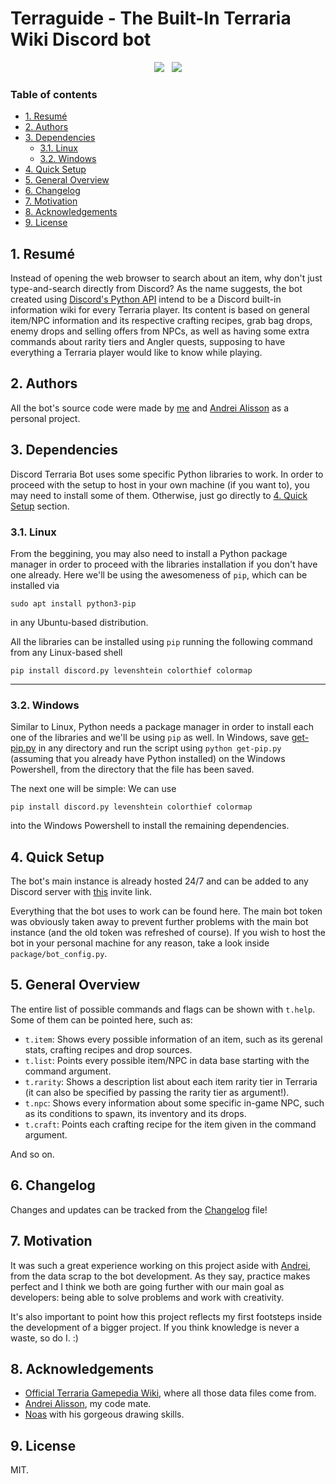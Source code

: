 # Terraguide - The Built-In Terraria Wiki Discord bot

<p align="center">
<img src=https://img.shields.io/badge/Status-In%20Progress-yellow>&nbsp;&nbsp;&nbsp;<img src=https://img.shields.io/badge/Version-v0.1-lightgray>
</p>

### Table of contents
- [1. Resumé](#1-resumé)
- [2. Authors](#2-authors)
- [3. Dependencies](#3-dependencies)
  * [3.1. Linux](#31-linux)
  * [3.2. Windows](#32-windows)
- [4. Quick Setup](#4-quick-setup)
- [5. General Overview](#5-general-overview)
- [6. Changelog](#6-changelog)
- [7. Motivation](#7-motivation)
- [8. Acknowledgements](#8-acknowledgements)
- [9. License](#9-license) 

## 1. Resumé
Instead of opening the web browser to search about an item, why don't just type-and-search directly from Discord? As the name suggests, the bot created using [Discord's Python API](https://discord.com/developers/docs/intro) intend to be a Discord built-in information wiki for every Terraria player. Its content is based on general item/NPC information and its respective crafting recipes, grab bag drops, enemy drops and selling offers from NPCs, as well as having some extra commands about rarity tiers and Angler quests, supposing to have everything a Terraria player would like to know while playing.

## 2. Authors
All the bot's source code were made by [me](https://github.com/natan-dot-com) and [Andrei Alisson](https://github.com/AndreiAlisson) as a personal project.

## 3. Dependencies
Discord Terraria Bot uses some specific Python libraries to work. In order to proceed with the setup to host in your own machine (if you want to), you may need to install some of them. Otherwise, just go directly to [4. Quick Setup](#4-quick-setup) section.

### 3.1. Linux
From the beggining, you may also need to install a Python package manager in order to proceed with the libraries installation if you don't have one already. Here we'll be using the awesomeness of ``pip``, which can be installed via
```
sudo apt install python3-pip
```
in any Ubuntu-based distribution.

All the libraries can be installed using ``pip`` running the following command from any Linux-based shell
```
pip install discord.py levenshtein colorthief colormap
```
---

### 3.2. Windows
Similar to Linux, Python needs a package manager in order to install each one of the libraries and we'll be using ``pip`` as well. In Windows, save [get-pip.py](https://bootstrap.pypa.io/get-pip.py) in any directory and run the script using ``python get-pip.py`` (assuming that you already have Python installed) on the Windows Powershell, from the directory that the file has been saved.

The next one will be simple: We can use
```
pip install discord.py levenshtein colorthief colormap
```
into the Windows Powershell to install the remaining dependencies.

## 4. Quick Setup
The bot's main instance is already hosted 24/7 and can be added to any Discord server with [this](PLACEHOLDER) invite link.

Everything that the bot uses to work can be found here. The main bot token was obviously taken away to prevent
further problems with the main bot instance (and the old token was refreshed of course). If you wish to host 
the bot in your personal machine for any reason, take a look inside ``package/bot_config.py``.

## 5. General Overview
The entire list of possible commands and flags can be shown with ``t.help``. Some of them can be pointed here, such as:

* ``t.item``: Shows every possible information of an item, such as its gerenal stats, crafting recipes and drop sources.
* ``t.list``: Points every possible item/NPC in data base starting with the command argument.
* ``t.rarity``: Shows a description list about each item rarity tier in Terraria (it can also be specified by passing the rarity tier as argument!).
* ``t.npc``: Shows every information about some specific in-game NPC, such as its conditions to spawn, its inventory and its drops.
* ``t.craft``: Points each crafting recipe for the item given in the command argument.

And so on.

## 6. Changelog
Changes and updates can be tracked from the [Changelog](changelog.md) file!

## 7. Motivation
It was such a great experience working on this project aside with [Andrei](https://github.com/AndreiAlisson), from the data scrap to the bot development. As they say, practice makes perfect and I think we both are going further with our main goal as developers: being able to solve problems and work with creativity.

It's also important to point how this project reflects my first footsteps inside the development of a bigger project. If you think knowledge is never a waste, so do I. :) 

## 8. Acknowledgements
* [Official Terraria Gamepedia Wiki](https://terraria.fandom.com/wiki/), where all those data files come from.
* [Andrei Alisson](https://github.com/AndreiAlisson), my code mate.
* [Noas](https://www.instagram.com/noas.z/) with his gorgeous drawing skills.

## 9. License
MIT.
